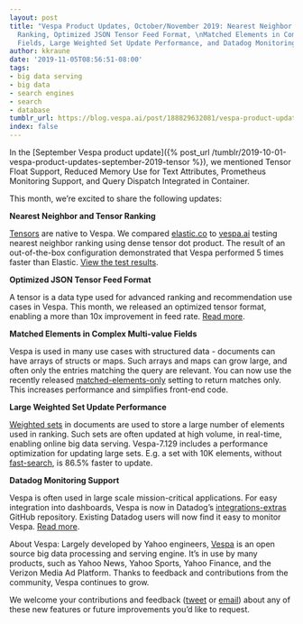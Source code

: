```yaml
---
layout: post
title: "Vespa Product Updates, October/November 2019: Nearest Neighbor and Tensor
  Ranking, Optimized JSON Tensor Feed Format, \nMatched Elements in Complex Multi-value
  Fields, Large Weighted Set Update Performance, and Datadog Monitoring Support"
author: kkraune
date: '2019-11-05T08:56:51-08:00'
tags:
- big data serving
- big data
- search engines
- search
- database
tumblr_url: https://blog.vespa.ai/post/188829632081/vespa-product-updates-octobernovember-2019
index: false
---
```

In the [September Vespa product update]({% post_url /tumblr/2019-10-01-vespa-product-updates-september-2019-tensor %}), we mentioned Tensor Float Support, Reduced Memory Use for Text Attributes, Prometheus Monitoring Support, and Query Dispatch Integrated in Container.

This month, we’re excited to share the following updates:

**Nearest Neighbor and Tensor Ranking**

[Tensors](https://docs.vespa.ai/en/tensor-user-guide.html) are native to Vespa. We compared [elastic.co](https://elastic.co) to [vespa.ai](https://vespa.ai) testing nearest neighbor ranking using dense tensor dot product. The result of an out-of-the-box configuration demonstrated that Vespa performed 5 times faster than Elastic. [View the test results](https://github.com/jobergum/dense-vector-ranking-performance).

**Optimized JSON Tensor Feed Format**

A tensor is a data type used for advanced ranking and recommendation use cases in Vespa. This month, we released an optimized tensor format, enabling a more than 10x improvement in feed rate. [Read more](https://docs.vespa.ai/en/reference/document-json-format.html#tensor).

**Matched Elements in Complex Multi-value Fields&nbsp;**

Vespa is used in many use cases with structured data - documents can have arrays of structs or maps. Such arrays and maps can grow large, and often only the entries matching the query are relevant. You can now use the recently released [matched-elements-only](https://docs.vespa.ai/en/reference/schema-reference.html#matched-elements-only) setting to return matches only. This increases performance and simplifies front-end code.

**Large Weighted Set Update Performance**

[Weighted sets](https://docs.vespa.ai/en/reference/schema-reference.html#weightedset) in documents are used to store a large number of elements used in ranking. Such sets are often updated at high volume, in real-time, enabling online big data serving. Vespa-7.129 includes a performance optimization for updating large sets. E.g. a set with 10K elements, without [fast-search](https://docs.vespa.ai/en/attributes.html#fast-search), is 86.5% faster to update.

**Datadog Monitoring Support**

Vespa is often used in large scale mission-critical applications. For easy integration into dashboards,
Vespa is now in Datadog’s [integrations-extras](https://github.com/DataDog/integrations-extras/tree/master/vespa) GitHub repository.
Existing Datadog users will now find it easy to monitor Vespa.
[Read more](https://docs.vespa.ai/en/operations/monitoring.html#pulling-into-datadog).

About Vespa: Largely developed by Yahoo engineers, [Vespa](https://github.com/vespa-engine/vespa) is an open source big data processing and serving engine. It’s in use by many products, such as Yahoo News, Yahoo Sports, Yahoo Finance, and the Verizon Media Ad Platform. Thanks to feedback and contributions from the community, Vespa continues to grow.

We welcome your contributions and feedback ([tweet](https://twitter.com/vespaengine) or [email](mailto:info@vespa.ai)) about any of these new features or future improvements you’d like to request.

